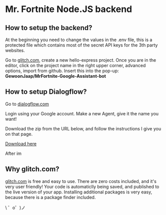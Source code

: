 Mr. Fortnite Node.JS backend
=================

How to setup the backend?
------------


At the beginning you need to change the values in the .env file, this is a protected file which contains most of the secret API keys for the 3th party websites.

Go to [glitch.com](https://glitch.com/), create a new hello-express project.
Once you are in the editor, click on the project name in the right upper corner, advanced options, import from github.
Insert this into the pop-up: **GewoonJaap/MrFortnite-Google-Assistant-bot**


How to setup Dialogflow?
------------

Go to [dialogflow.com](https://console.dialogflow.com/api-client)

Login using your Google account.
Make a new Agent, give it the name you want!

Download the zip from the URL below, and follow the instructions I give you on that page.

[Download here](https://github.com/GewoonJaap/MrFortnite-Google-Assistant-bot/releases/tag/DialogFlow_1.1)

After im


Why glitch.com?
------------


[glitch.com](https://glitch.com/) is free and easy to use. There are zero costs included, and it's very user friendly!
Your code is automaticlly being saved, and published to the live version of your app. Installing additional packages is very easy, because there is a package finder included.



\ ゜o゜)ノ
